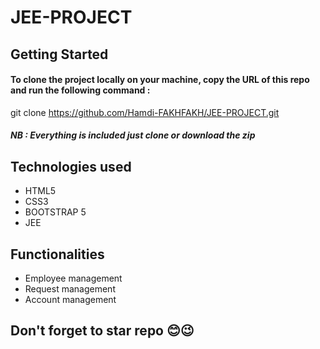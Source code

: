 # JEE-PROJECT

## Getting Started
#### To clone the project locally on your machine, copy the URL of this repo and run the following command :
git clone https://github.com/Hamdi-FAKHFAKH/JEE-PROJECT.git
##### NB : Everything is included just clone or download the zip
## Technologies used
* HTML5
* CSS3
* BOOTSTRAP 5
* JEE
## Functionalities
* Employee management
* Request management
* Account management
## Don't forget to star repo 😊😉
